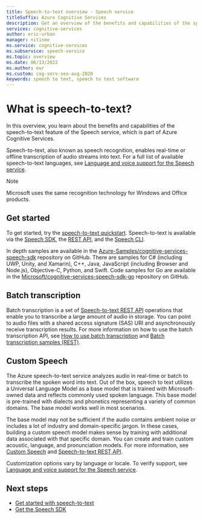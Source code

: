 ```yaml
---
title: Speech-to-text overview - Speech service
titleSuffix: Azure Cognitive Services
description: Get an overview of the benefits and capabilities of the speech-to-text feature of the Speech Service.
services: cognitive-services
author: eric-urban
manager: nitinme
ms.service: cognitive-services
ms.subservice: speech-service
ms.topic: overview
ms.date: 06/13/2022
ms.author: eur
ms.custom: cog-serv-seo-aug-2020
keywords: speech to text, speech to text software
---
```


# What is speech-to-text?

In this overview, you learn about the benefits and capabilities of the speech-to-text feature of the Speech service, which is part of Azure Cognitive Services.

Speech-to-text, also known as speech recognition, enables real-time or offline transcription of audio streams into text. For a full list of available speech-to-text languages, see [Language and voice support for the Speech service](language-support.md?tabs=stt).

> [!NOTE]
> Microsoft uses the same recognition technology for Windows and Office products.

## Get started

To get started, try the [speech-to-text quickstart](get-started-speech-to-text.md). Speech-to-text is available via the [Speech SDK](speech-sdk.md), the [REST API](rest-speech-to-text.md), and the [Speech CLI](spx-overview.md).

In depth samples are available in the [Azure-Samples/cognitive-services-speech-sdk](https://aka.ms/csspeech/samples) repository on GitHub. There are samples for C# (including UWP, Unity, and Xamarin), C++, Java, JavaScript (including Browser and Node.js), Objective-C, Python, and Swift. Code samples for Go are available in the [Microsoft/cognitive-services-speech-sdk-go](https://github.com/Microsoft/cognitive-services-speech-sdk-go) repository on GitHub.

## Batch transcription

Batch transcription is a set of [Speech-to-text REST API](rest-speech-to-text.md) operations that enable you to transcribe a large amount of audio in storage. You can point to audio files with a shared access signature (SAS) URI and asynchronously receive transcription results. For more information on how to use the batch transcription API, see [How to use batch transcription](batch-transcription.md) and [Batch transcription samples (REST)](https://github.com/Azure-Samples/cognitive-services-speech-sdk/tree/master/speech/samples/batch).

## Custom Speech

The Azure speech-to-text service analyzes audio in real-time or batch to transcribe the spoken word into text. Out of the box, speech to text utilizes a Universal Language Model as a base model that is trained with Microsoft-owned data and reflects commonly used spoken language. This base model is pre-trained with dialects and phonetics representing a variety of common domains. The base model works well in most scenarios.

The base model may not be sufficient if the audio contains ambient noise or includes a lot of industry and domain-specific jargon. In these cases, building a custom speech model makes sense by training with additional data associated with that specific domain. You can create and train custom acoustic, language, and pronunciation models. For more information, see [Custom Speech](./custom-speech-overview.md) and [Speech-to-text REST API](rest-speech-to-text.md).

Customization options vary by language or locale. To verify support, see [Language and voice support for the Speech service](./language-support.md?tabs=stt).

## Next steps

- [Get started with speech-to-text](get-started-speech-to-text.md)
- [Get the Speech SDK](speech-sdk.md)
